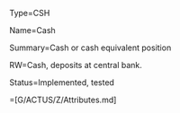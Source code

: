 Type=CSH

Name=Cash

Summary=Cash or cash equivalent position

RW=Cash, deposits at central bank.

Status=Implemented, tested

=[G/ACTUS/Z/Attributes.md]